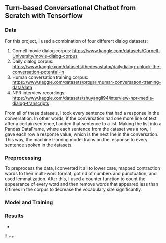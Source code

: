 ## Turn-based Conversational Chatbot from Scratch with Tensorflow

### Data 
For this project, I used a combination of four different dialog datasets: 
1. Cornell movie dialog corpus: https://www.kaggle.com/datasets/Cornell-University/movie-dialog-corpus
2. Daily dialog corpus: https://www.kaggle.com/datasets/thedevastator/dailydialog-unlock-the-conversation-potential-in
3. Human conversation training corpus: https://www.kaggle.com/datasets/projjal1/human-conversation-training-data/data
4. NPR interview recordings: https://www.kaggle.com/datasets/shuyangli94/interview-npr-media-dialog-transcripts

From all of these datasets, I took every sentence that had a response in the conversation. In other words, if the conversation had one more line of text after a certain sentence, I added that sentence to a list. Making the list into a Pandas DataFrame, where each sentence from the dataset was a row, I gave each row a response value, which is the next line in the conversation. This way, the machine learning model trains on the response to every sentence spoken in the datasets. 

### Preprocessing

To preprocess the data, I converted it all to lower case, mapped contraction words to their multi-word format, got rid of numbers and punctuation, and used lemmatization. After this, I used a counter function to count the appearance of every word and then remove words that appeared less than 6 times in the corpus to decrease the vocabulary size significantly.


### Model and Training 



### Results
 
 
 
 
 
 
 
 
 
 
 
 
 
 
 
 
 
 
 
 
 
 
 
 
 
 
 
 
 
 
 
 
 
 
 
 
 
 
 
 
 
 
 
 
 
 
 
 
 
 -
 ?
 ++
